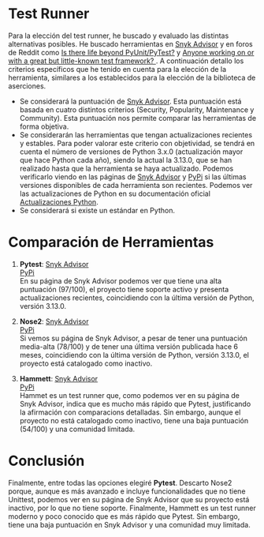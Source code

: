 # Test Runner

Para la elección del test runner, he buscado y evaluado las distintas alternativas posibles. 
He buscado herramientas en [Snyk Advisor](https://snyk.io/advisor/) y en foros de Reddit como [Is there life beyond PyUnit/PyTest?](https://www.reddit.com/r/Python/comments/1gbxrho/anyone_working_on_or_with_a_great_but_littleknown/) y [Anyone working on or with a great but little-known test framework? ](https://www.reddit.com/r/Python/comments/1gbxrho/anyone_working_on_or_with_a_great_but_littleknown/). 
A continuación detallo los criterios específicos que he tenido en cuenta para la elección de la herramienta, similares a los establecidos para la elección de la biblioteca de aserciones. 

- Se considerará la puntuación de [Snyk Advisor](https://snyk.io/advisor/). Esta puntuación está basada en cuatro distintos criterios (Security, Popularity, Maintenance y Community). Esta puntuación nos permite comparar las herramientas de forma objetiva.  
- Se considerarán las herramientas que tengan actualizaciones recientes y estables. Para poder valorar este criterio con objetividad, se tendrá en cuenta el número de versiones de Python 3.x.0 (actualización mayor que hace Python cada año), siendo la actual la 3.13.0, que se han realizado hasta que la herramienta se haya actualizado. Podemos verificarlo viendo en las páginas de [Snyk Advisor](https://snyk.io/advisor/) y [PyPi](https://pypi.org/) si las últimas versiones disponibles de cada herramienta son recientes. Podemos ver las actualizaciones de Python en su documentación oficial [Actualizaciones Python](https://www.python.org/doc/versions/).  
- Se considerará si existe un estándar en Python.  

# Comparación de Herramientas

1. **Pytest**:
    [Snyk Advisor](https://snyk.io/advisor/python/pytest)    
    [PyPi](https://pypi.org/project/pytest/)   
    En su página de Snyk Advisor podemos ver que tiene una alta puntuación (97/100), el proyecto tiene soporte activo y presenta actualizaciones recientes, coincidiendo con la última versión de Python, versión 3.13.0.   

2. **Nose2**:
    [Snyk Advisor](https://snyk.io/advisor/python/nose2)    
    [PyPi](https://pypi.org/project/nose2/)    
    Si vemos su página de Snyk Advisor, a pesar de tener una puntuación media-alta (78/100) y de tener una última versión publicada hace 6 meses, coincidiendo con la última versión de Python, versión 3.13.0, el proyecto está catalogado como inactivo.  

3. **Hammett**:
    [Snyk Advisor](https://snyk.io/advisor/python/hammett)  
    [PyPi](https://pypi.org/project/hammett/)        
    Hammet es un test runner que, como podemos ver en su página de Snyk Advisor, indica que es mucho más rápido que Pytest, justificando la afirmación con comparacions detalladas. Sin embargo, aunque el proyecto no está catalogado como inactivo, tiene una baja puntuación (54/100) y una comunidad limitada. 

# Conclusión

Finalmente, entre todas las opciones elegiré **Pytest**. Descarto Nose2 porque, aunque es más avanzado e incluye funcionalidades que no tiene Unittest, podemos ver en su página de Snyk Advisor que su proyecto está inactivo, por lo que no tiene soporte. Finalmente, Hammett es un test runner moderno y poco conocido que es más rápido que Pytest. Sin embargo, tiene una baja puntuación en Snyk Advisor y una comunidad muy limitada.  


